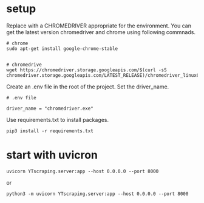 # setup

Replace with a CHROMEDRIVER appropriate for the environment.
You can get the latest version chromedriver and chrome using following commnads.
```
# chrome
sudo apt-get install google-chrome-stable


# chromedrive
wget https://chromedriver.storage.googleapis.com/$(curl -sS chromedriver.storage.googleapis.com/LATEST_RELEASE)/chromedriver_linux64.zip
```
Create an .env file in the root of the project.
Set the driver_name.
```
# .env file

driver_name = "chromedriver.exe"
```
Use requirements.txt to install packages.

```
pip3 install -r requirements.txt
```


#  start with uvicron

```
uvicorn YTscraping.server:app --host 0.0.0.0 --port 8000 
```
or
```
python3 -m uvicorn YTscraping.server:app --host 0.0.0.0 --port 8000 
```
